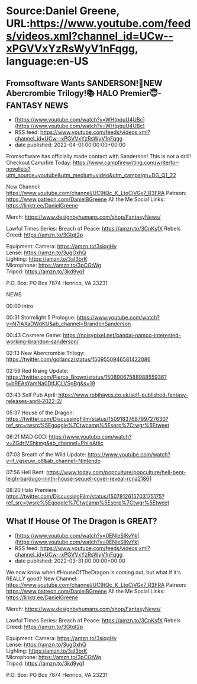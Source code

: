 # Source:Daniel Greene, URL:https://www.youtube.com/feeds/videos.xml?channel_id=UCw--xPGVVxYzRsWyV1nFqgg, language:en-US

## Fromsoftware Wants SANDERSON!🎉NEW Abercrombie Trilogy!📚 HALO Premier😇-FANTASY NEWS
 - [https://www.youtube.com/watch?v=WHtpquU4UBc](https://www.youtube.com/watch?v=WHtpquU4UBc)
 - RSS feed: https://www.youtube.com/feeds/videos.xml?channel_id=UCw--xPGVVxYzRsWyV1nFqgg
 - date published: 2022-04-01 00:00:00+00:00

Fromsoftware has officially made contact with Sanderson! This is not a drill! 
Checkout Campfire Today:  https://www.campfirewriting.com/write/for-novelists?utm_source=youtube&utm_medium=video&utm_campaign=DG_Q1_22 

New Channel: https://www.youtube.com/channel/UC9tQc_K_LtoCiVGx7_R3FRA
Patreon: https://www.patreon.com/DanielBGreene 
All the Me Social Links: https://linktr.ee/DanielGreene

Merch: https://www.designbyhumans.com/shop/FantasyNews/ 

Lawful Times Series: 
Breach of Peace: https://amzn.to/3CnKsfX
Rebels Creed: https://amzn.to/3Gtqt2p

Equipment: 
Camera: https://amzn.to/3siqgHv  
Lense: https://amzn.to/3ugGxhQ  
Lighting: https://amzn.to/3aI3brK  
Microphone: https://amzn.to/3pCGtWg  
Tripod: https://amzn.to/3kd9yq1  

P.O. Box: PO Box 7874 Henrico, VA 23231

NEWS 

00:00 intro

00:31 Stormlight 5 Prologue: https://www.youtube.com/watch?v=N7IAXaDWdKU&ab_channel=BrandonSanderson 

00:43 Cosmere Game: https://noisypixel.net/bandai-namco-interested-working-brandon-sanderson/ 

02:13 New Abercrombie Trilogy: https://twitter.com/gollancz/status/1509550946581422086 

02:59 Red Rising Update: https://twitter.com/Pierce_Brown/status/1508906758898855936?t=bREAsYamNa0DIfJCLVSgBg&s=19

03:43 Self Pub April: https://www.robjhayes.co.uk/self-published-fantasy-releases-april-2022-2/ 

05:37 House of the Dragon: https://twitter.com/DiscussingFilm/status/1509183768799727630?ref_src=twsrc%5Egoogle%7Ctwcamp%5Eserp%7Ctwgr%5Etweet 

06:21 MAD GOD: https://www.youtube.com/watch?v=ZGdrlVShkmg&ab_channel=PhilsAttic 

07:03 Breath of the Wild Update: https://www.youtube.com/watch?v=f_vgseuw_o8&ab_channel=Nintendo 

07:56 Hell Bent: https://www.today.com/popculture/popculture/hell-bent-leigh-bardugo-ninth-house-sequel-cover-reveal-rcna21861 

08:20 Halo Premiere: https://twitter.com/DiscussingFilm/status/1507812615703175175?ref_src=twsrc%5Egoogle%7Ctwcamp%5Eserp%7Ctwgr%5Etweet

## What If House Of The Dragon is GREAT?
 - [https://www.youtube.com/watch?v=0ENleSlKvYk](https://www.youtube.com/watch?v=0ENleSlKvYk)
 - RSS feed: https://www.youtube.com/feeds/videos.xml?channel_id=UCw--xPGVVxYzRsWyV1nFqgg
 - date published: 2022-03-31 00:00:00+00:00

We now know when #HouseOfTheDragon is coming out, but what if it's REALLY good?
New Channel: https://www.youtube.com/channel/UC9tQc_K_LtoCiVGx7_R3FRA
Patreon: https://www.patreon.com/DanielBGreene 
All the Me Social Links: https://linktr.ee/DanielGreene

Merch: https://www.designbyhumans.com/shop/FantasyNews/ 

Lawful Times Series: 
Breach of Peace: https://amzn.to/3CnKsfX
Rebels Creed: https://amzn.to/3Gtqt2p

Equipment: 
Camera: https://amzn.to/3siqgHv  
Lense: https://amzn.to/3ugGxhQ  
Lighting: https://amzn.to/3aI3brK  
Microphone: https://amzn.to/3pCGtWg  
Tripod: https://amzn.to/3kd9yq1  

P.O. Box: PO Box 7874 Henrico, VA 23231

